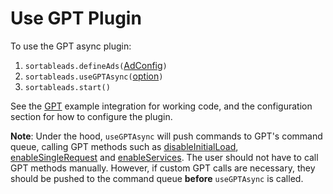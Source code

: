 # Use GPT Plugin

To use the GPT async plugin:

1. `sortableads.defineAds(`[AdConfig](#plugin-configuration)`)`
2. `sortableads.useGPTAsync(`[option](#sortableadsusegptasyncsyncoption)`)`
3. `sortableads.start()`

See the [GPT](/examples/gpt-only.html) example integration for working code, and the configuration section for how to configure the plugin.

**Note**: Under the hood, `useGPTAsync` will push commands to GPT's command queue, calling GPT methods such as [disableInitialLoad], [enableSingleRequest] and [enableServices]. The user should not have to call GPT methods manually. However, if custom GPT calls are necessary, they should be pushed to the command queue **before** `useGPTAsync` is called.

[disableInitialLoad]: https://developers.google.com/doubleclick-gpt/reference#googletag.PubAdsService_disableInitialLoad
[enableSingleRequest]: https://developers.google.com/doubleclick-gpt/reference#googletag.PubAdsService_enableSingleRequest
[enableServices]: https://developers.google.com/doubleclick-gpt/reference#googletag.enableServices
